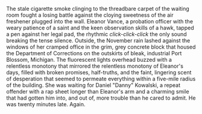 The stale cigarette smoke clinging to the threadbare carpet of the waiting room fought a losing battle against the cloying sweetness of the air freshener plugged into the wall.  Eleanor Vance, a probation officer with the weary patience of a saint and the keen observation skills of a hawk, tapped a pen against her legal pad, the rhythmic *click-click-click* the only sound breaking the tense silence.  Outside, the November rain lashed against the windows of her cramped office in the grim, grey concrete block that housed the Department of Corrections on the outskirts of bleak, industrial Port Blossom, Michigan. The fluorescent lights overhead buzzed with a relentless monotony that mirrored the relentless monotony of Eleanor's days, filled with broken promises, half-truths, and the faint, lingering scent of desperation that seemed to permeate everything within a five-mile radius of the building.  She was waiting for Daniel "Danny" Kowalski,  a repeat offender with a rap sheet longer than Eleanor's arm and a charming smile that had gotten him into, and out of, more trouble than he cared to admit.  He was twenty minutes late.  Again.
